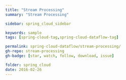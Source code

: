 ```yaml
---
title: "Stream Processing"
summary: "Stream Processing"

sidebar: spring_cloud_sidebar

keywords: sample
tags: [spring-cloud-tag,spring-cloud-dataflow-tag]

permalink: spring-cloud-dataflow/stream-processing/
gh-repo: stream-processing
gh-badge: [star, watch, follow, download, issue]

folder: spring_cloud
date: 2016-02-26
---
```



